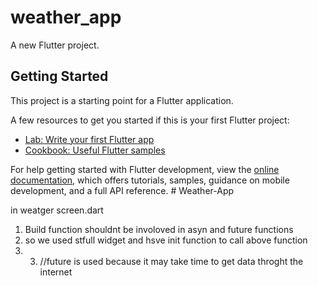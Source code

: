 # weather_app

A new Flutter project.

## Getting Started

This project is a starting point for a Flutter application.

A few resources to get you started if this is your first Flutter project:

- [Lab: Write your first Flutter app](https://docs.flutter.dev/get-started/codelab)
- [Cookbook: Useful Flutter samples](https://docs.flutter.dev/cookbook)

For help getting started with Flutter development, view the
[online documentation](https://docs.flutter.dev/), which offers tutorials,
samples, guidance on mobile development, and a full API reference.
#   W e a t h e r - A p p 
 
 


in weatger screen.dart
1) Build function shouldnt be involoved in asyn and future functions
2) so we used stfull widget and hsve  init function to call above  function
3) 3)  //future is used because it may take time to get data throght the internet